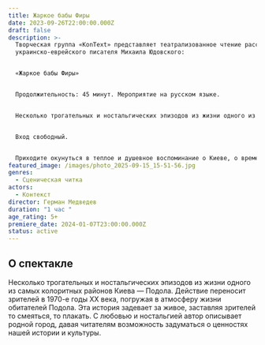```yaml
---
title: Жаркое бабы Фиры
date: 2023-09-26T22:00:00.000Z
draft: false
description: >-
  Творческая группа «KonText» представляет театрализованное чтение рассказа
  украинско-еврейского писателя Михаила Юдовского:


  «Жаркое бабы Фиры»


  Продолжительность: 45 минут. Мероприятие на русском языке.


  Несколько трогательных и ностальгических эпизодов из жизни одного из самых колоритных районов Киева — Подола. Действие переносит зрителей в 1970-е годы XX века, погружая в атмосферу жизни обитателей Подола. Эта история задевает за живое, заставляя зрителей то смеяться, то плакать. С любовью и ностальгией автор описывает родной город, давая читателям возможность задуматься о ценностях нашей истории и культуры.


  Вход свободный.


  Приходите окунуться в теплое и душевное воспоминание о Киеве, о времени, которого уже нет, но которое продолжает жить в сердцах!
featured_image: /images/photo_2025-09-15_15-51-56.jpg
genres:
  - Сценическая читка
actors:
  - Контекст
director: Герман Медведев
duration: "1 час "
age_rating: 5+
premiere_date: 2024-01-07T23:00:00.000Z
status: active
---
```

## О спектакле

Несколько трогательных и ностальгических эпизодов из жизни одного из самых колоритных районов Киева — Подола. Действие переносит зрителей в 1970-е годы XX века, погружая в атмосферу жизни обитателей Подола. Эта история задевает за живое, заставляя зрителей то смеяться, то плакать. С любовью и ностальгией автор описывает родной город, давая читателям возможность задуматься о ценностях нашей истории и культуры.